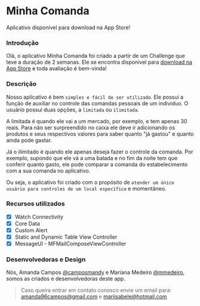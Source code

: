 
# Minha Comanda
   Aplicativo disponível para download  na App Store!
      

### Introdução
Olá, o aplicativo Minha Comanda foi criado a partir de um Challenge que teve a duração de 2 semanas. Ele se encontra disponível para [download na App Store](https://itunes.apple.com/us/app/24-s-wt-h-plyqzyh-hyhydh-smqry/id1098887721) e toda avaliação é bem-vinda!

### Descrição
Nosso aplicativo é bem `simples e fácil de ser utilizado`. Ele possui a função de auxiliar no controle das comandas pessoais de um indivíduo. O usuário possui duas opções, a `limitada` ou `ilimitada`.

A limitada é quando ele vai a um mercado, por exemplo, e tem apenas 30 reais. Para não ser surpreendido no caixa ele deve ir adicionando os produtos e seus respectivos valores para saber quanto "já gastou" e quanto ainda pode gastar.

Já o ilimitado é quando ele apenas deseja fazer o controle da comanda. Por exemplo, supondo que ele vá a uma balada e no fim da noite tem que conferir quanto gasto, ele pode comparar a comanda do estabelecimento com a sua comanda no aplicativo.

Ou seja, o aplicativo foi criado com o propósito de `atender um único usuário para controles de um local específico` e momentâneo. 

### Recursos utilizados
    
- [x] Watch Connectivity
- [x] Core Data
- [x] Custom Alert 
- [x] Static and Dynamic Table View Controller
- [x] MessageUI - MFMailComposeViewController

### Desenvolvedoras e Design
Nós, Amanda Campos [@camposmandy](https://github.com/camposmandy) e  Mariana Medeiro [@mmedeiro](https://github.com/mmedeiro), somos as criados e desenvolvedoras deste app.
>Caso queira entrar em contato conosco envie um email para: 
>amanda96campos@gmail.com e mariisabele@hotmail.com
